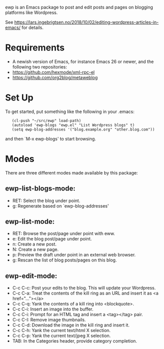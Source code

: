 ewp is an Emacs package to post and edit posts and pages on blogging platforms like Wordpress.

See https://lars.ingebrigtsen.no/2018/10/02/editing-wordpress-articles-in-emacs/ for details.

# Requirements

* A newish version of Emacs, for instance Emacs 26 or newer, and the following two repositories:
* https://github.com/hexmode/xml-rpc-el
* https://github.com/org2blog/metaweblog

# Set Up

To get started, put something like the following in your .emacs:

```
   (cl-push "~/src/ewp" load-path)
   (autoload 'ewp-blogs "ewp.el" "List Wordpress blogs" t)
   (setq ewp-blog-addresses '("blog.example.org" "other.blog.com"))
```

and then `M-x ewp-blogs' to start browsing.

# Modes

There are three different modes made available by this package:

## ewp-list-blogs-mode:

* RET: Select the blog under point.
* g: Regenerate based on `ewp-blog-addresses'


## ewp-list-mode:

* RET: Browse the post/page under point with eww.
* e: Edit the blog post/page under point.
* n: Create a new post.
* N: Create a new page.
* p: Preview the draft under point in an external web browser.
* g: Rescan the list of blog posts/pages on this blog.


## ewp-edit-mode:

* C-c C-c: Post your edits to the blog.  This will update your Wordpress.
* C-c C-a: Treat the contents of the kill ring as an URL and insert it as &lt;a href="..."&gt;&lt;/a&gt;
* C-c C-q: Yank the contents of a kill ring into &lt;blockquote&gt;.
* C-c C-i: Insert an image into the buffer.
* C-c C-i: Prompt for an HTML tag and insert a &lt;tag&gt;&lt;/tag&gt; pair.
* C-c C-I: Remove image thumbnails.
* C-c C-d: Download the image in the kill ring and insert it.
* C-c C-h: Yank the current text/html X selection.
* C-c C-p: Yank the current text/jpeg X selection.
* TAB:     In the Categories header, provide category completion.

